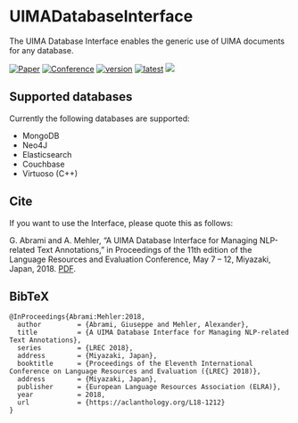 # UIMADatabaseInterface
The UIMA Database Interface enables the generic use of UIMA documents for any database.

[![Paper](http://img.shields.io/badge/paper-ACL--anthology-B31B1B.svg)](https://aclanthology.org/L18-1212.pdf)
[![Conference](http://img.shields.io/badge/conference-LREC--2022-4b44ce.svg)](http://lrec2018.lrec-conf.org/en/)
[![version](https://img.shields.io/github/license/texttechnologylab/UIMADatabaseInterface)]()
[![latest](https://img.shields.io/github/v/release/texttechnologylab/UIMADatabaseInterface)]()
[![](https://jitpack.io/v/texttechnologylab/UIMADatabaseInterface.svg)](https://jitpack.io/#texttechnologylab/UIMADatabaseInterface)

## Supported databases
Currently the following databases are supported:
* MongoDB
* Neo4J
* Elasticsearch
* Couchbase
* Virtuoso (C++)


## Cite
If you want to use the Interface, please quote this as follows:

G. Abrami and A. Mehler, “A UIMA Database Interface for Managing NLP-related Text Annotations,” in Proceedings of the 11th edition of the Language Resources and Evaluation Conference, May 7 – 12, Miyazaki, Japan, 2018.  [PDF](https://www.texttechnologylab.org/wp-content/uploads/2018/03/UIMA-DI.pdf).


## BibTeX
```
@InProceedings{Abrami:Mehler:2018,
  author         = {Abrami, Giuseppe and Mehler, Alexander},
  title          = {A UIMA Database Interface for Managing NLP-related Text Annotations},
  series         = {LREC 2018},
  address        = {Miyazaki, Japan},
  booktitle      = {Proceedings of the Eleventh International Conference on Language Resources and Evaluation ({LREC} 2018)},
  address        = {Miyazaki, Japan},
  publisher      = {European Language Resources Association (ELRA)},  
  year           = 2018,
  url            = {https://aclanthology.org/L18-1212}
}
```
